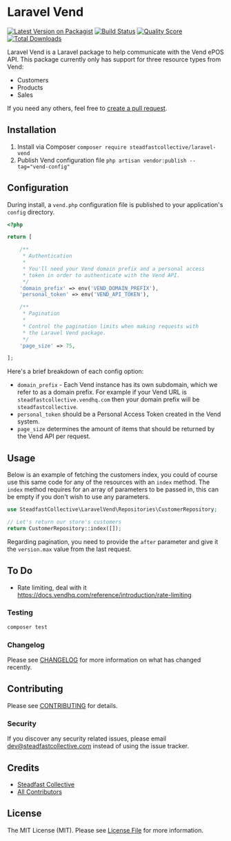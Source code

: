 # Laravel Vend

[![Latest Version on Packagist](https://img.shields.io/packagist/v/steadfastcollective/laravel-vend.svg?style=flat-square)](https://packagist.org/packages/steadfastcollective/laravel-vend)
[![Build Status](https://img.shields.io/travis/steadfastcollective/laravel-vend/master.svg?style=flat-square)](https://travis-ci.org/steadfastcollective/laravel-vend)
[![Quality Score](https://img.shields.io/scrutinizer/g/steadfastcollective/laravel-vend.svg?style=flat-square)](https://scrutinizer-ci.com/g/steadfastcollective/laravel-vend)
[![Total Downloads](https://img.shields.io/packagist/dt/steadfastcollective/laravek-vend.svg?style=flat-square)](https://packagist.org/packages/steadfastcollective/laravel-vend)

Laravel Vend is a Laravel package to help communicate with the Vend ePOS API. This package currently only has support for three resource types from Vend:

* Customers
* Products
* Sales

If you need any others, feel free to [create a pull request](https://github.com/steadfast-collective/laravel-vend/compare).

## Installation

1. Install via Composer `composer require steadfastcollective/laravel-vend`
2. Publish Vend configuration file `php artisan vendor:publish --tag="vend-config"`

## Configuration

During install, a `vend.php` configuration file is published to your application's `config` directory.

```php
<?php

return [

    /**
     * Authentication
     *
     * You'll need your Vend domain prefix and a personal access
     * token in order to authenticate with the Vend API.
     */
    'domain_prefix' => env('VEND_DOMAIN_PREFIX'),
    'personal_token' => env('VEND_API_TOKEN'),

    /**
     * Pagination
     *
     * Control the pagination limits when making requests with
     * the Laravel Vend package.
     */
    'page_size' => 75,

];
```

Here's a brief breakdown of each config option:

* `domain_prefix` - Each Vend instance has its own subdomain, which we refer to as a domain prefix. For example if your Vend URL is `steadfastcollective.vendhq.com` then your domain prefix will be `steadfastcollective`.
* `personal_token` should be a Personal Access Token created in the Vend system.
* `page_size` determines the amount of items that should be returned by the Vend API per request.

## Usage

Below is an example of fetching the customers index, you could of course use this same code for any of the resources with an `index` method. The `index` method requires for an array of parameters to be passed in, this can be empty if you don't wish to use any parameters.

``` php
use SteadfastCollective\LaravelVend\Repositories\CustomerRepository;

// Let's return our store's customers
return CustomerRepository::index([]);
```

Regarding pagination, you need to provide the `after` parameter and give it the `version.max` value from the last request.

## To Do
* Rate limiting, deal with it https://docs.vendhq.com/reference/introduction/rate-limiting

### Testing

``` bash
composer test
```

### Changelog

Please see [CHANGELOG](CHANGELOG.md) for more information on what has changed recently.

## Contributing

Please see [CONTRIBUTING](CONTRIBUTING.md) for details.

### Security

If you discover any security related issues, please email dev@steadfastcollective.com instead of using the issue tracker.

## Credits

- [Steadfast Collective](https://github.com/steadfastcollective)
- [All Contributors](../../contributors)

## License

The MIT License (MIT). Please see [License File](LICENSE.md) for more information.
